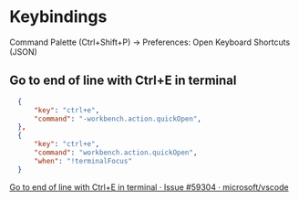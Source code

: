 # Keybindings

Command Palette (Ctrl+Shift+P) → Preferences: Open Keyboard Shortcuts (JSON)

## Go to end of line with Ctrl+E in terminal

```json
  {
      "key": "ctrl+e",
      "command": "-workbench.action.quickOpen",
  },
  {
      "key": "ctrl+e",
      "command": "workbench.action.quickOpen",
      "when": "!terminalFocus"
  }
```

[Go to end of line with Ctrl+E in terminal · Issue #59304 · microsoft/vscode](https://github.com/Microsoft/vscode/issues/59304)
